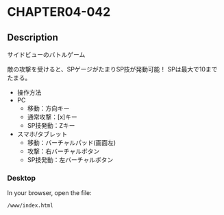 # CHAPTER04-042

## Description
サイドビューのバトルゲーム

敵の攻撃を受けると、SPゲージがたまりSP技が発動可能！
SPは最大で10までたまる。

+ 操作方法
 + PC
   + 移動：方向キー
   + 通常攻撃：[x]キー
   + SP技発動：Zキー
 + スマホ/タブレット
   + 移動：バーチャルパッド(画面左)
   + 攻撃：右バーチャルボタン
   + SP技発動：左バーチャルボタン


### Desktop

In your browser, open the file:

    /www/index.html

